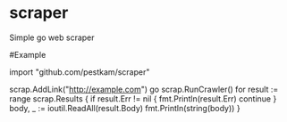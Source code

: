 # scraper
Simple go web scraper

#Example

import "github.com/pestkam/scraper"

scrap.AddLink("http://example.com")
go scrap.RunCrawler()
for result := range scrap.Results {
  if result.Err != nil {
    fmt.Println(result.Err)
    continue
  }
  body, _ := ioutil.ReadAll(result.Body)
  fmt.Println(string(body))
}
